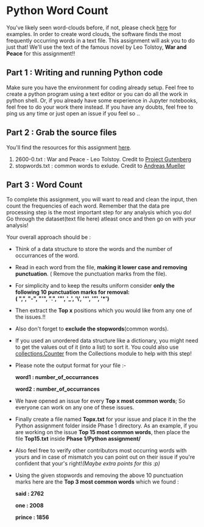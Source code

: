 # Python Word Count

You've likely seen word-clouds before, if not, please check [here](https://www.google.com/search?site=&tbm=isch&source=hp&biw=1536&bih=799&q=word+cloud&oq=word+cloud&gs_l=img.3..0l10.981.2160.0.2280.11.11.0.0.0.0.95.704.9.9.0....0...1.1.64.img..2.9.695.0.NtfMDYloQTw) for examples. In order to create word clouds, the software finds the most frequently occurring words in a text file. This assignment will ask you to do just that! We'll use the text of the famous novel by Leo Tolstoy, **War and Peace** for this assignment!!

## Part 1 : Writing and running Python code

Make sure you have the environment for coding already setup. Feel free to create a python program using a text editor or you can do all the work in python shell.  Or, if you already have some experience in Jupyter notebooks, feel free to do your work there instead.
If you have any doubts, feel free to ping us any time or just open an issue if you feel so .. 

## Part 2 : Grab the source files

You'll find the resources for this assignment [here](https://github.com/oss2019/text-summarization/tree/master/Phase%201/Python%20assignment/resources).

1. 2600-0.txt : War and Peace - Leo Tolstoy. Credit to [Project Gutenberg](https://www.gutenberg.org/)
2. stopwords.txt : common words to exlude. Credit to [Andreas Mueller](https://github.com/amueller/word_cloud/)

## Part 3 : Word Count

To complete this assignment, you will want to read and clean the input, then count the frequencies of each word. Remember that the data pre processing step is the most important step for any analysis which you do! Go through the dataset(text file here) atleast once and then go on with your analysis!

Your overall approach should be : 
- Think of a data structure to store the words and the number of occurrances of the word.
- Read in each word from the file, **making it lower case and removing punctuation**. ( Remove the punctuation marks from the file).
- For simplicity and to keep the results uniform consider **only the following **10** punctuation marks for removal:**   
  **( ",", "-", "'", ".", '"', '_', '\\', '“', '”', '*')**
- Then extract the **Top x** positions which you would like from any one of the issues.!!
- Also don't forget to **exclude the stopwords**(common words).
- If you used an unordered data structure like a dictionary, you might need to get the values out of it (into a list) to sort it.  You could also use [collections.Counter](https://docs.python.org/2/library/collections.html) from the Collections module to help with this step!
- Please note the output format for your file :-
  
  **word1 : number_of_occurrances**
  
  **word2 : number_of_occurrances**
  
- We have opened an issue for every **Top x most common words**; So everyone can work on any one of these issues.
- Finally create a file named **Topx.txt** for your issue and place it in the the Python assignment folder inside Phase 1 directory.
As an example, if you are working on the issue **Top 15 most common words**, then place the file **Top15.txt** inside **Phase 1/Python assignment/**

- Also feel free to verify other contributors most occurring words with yours and in case of mismatch you can point out on their issue if you're confident that your's right!*(Maybe extra points for this :p)*
- Using the given stopwords and removing the above 10 punctuation marks here are the **Top 3 most common words** which we found :
  
  **said : 2762**
  
  **one : 2008**
  
  **prince : 1856**
